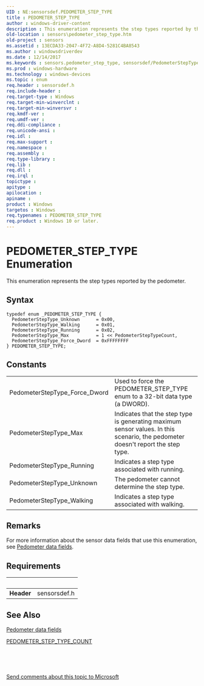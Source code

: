 ```yaml
---
UID : NE:sensorsdef.PEDOMETER_STEP_TYPE
title : PEDOMETER_STEP_TYPE
author : windows-driver-content
description : This enumeration represents the step types reported by the pedometer.
old-location : sensors\pedometer_step_type.htm
old-project : sensors
ms.assetid : 13ECDA33-2047-4F72-A8D4-5281C4BA8543
ms.author : windowsdriverdev
ms.date : 12/14/2017
ms.keywords : sensors.pedometer_step_type, sensorsdef/PedometerStepType_Running, sensorsdef/PedometerStepType_Walking, PedometerStepType_Unknown, sensorsdef/PEDOMETER_STEP_TYPE, PedometerStepType_Running, sensorsdef/PedometerStepType_Force_Dword, PedometerStepType_Force_Dword, sensorsdef/PedometerStepType_Max, PEDOMETER_STEP_TYPE enumeration [Sensor Devices], PedometerStepType_Walking, PedometerStepType_Max, sensorsdef/PedometerStepType_Unknown, PEDOMETER_STEP_TYPE
ms.prod : windows-hardware
ms.technology : windows-devices
ms.topic : enum
req.header : sensorsdef.h
req.include-header : 
req.target-type : Windows
req.target-min-winverclnt : 
req.target-min-winversvr : 
req.kmdf-ver : 
req.umdf-ver : 
req.ddi-compliance : 
req.unicode-ansi : 
req.idl : 
req.max-support : 
req.namespace : 
req.assembly : 
req.type-library : 
req.lib : 
req.dll : 
req.irql : 
topictype : 
apitype : 
apilocation : 
apiname : 
product : Windows
targetos : Windows
req.typenames : PEDOMETER_STEP_TYPE
req.product : Windows 10 or later.
---
```


# PEDOMETER_STEP_TYPE Enumeration
This enumeration represents the step types reported by the pedometer.

## Syntax
````
typedef enum _PEDOMETER_STEP_TYPE { 
  PedometerStepType_Unknown      = 0x00,
  PedometerStepType_Walking      = 0x01,
  PedometerStepType_Running      = 0x02,
  PedometerStepType_Max          = 1 << PedometerStepTypeCount,
  PedometerStepType_Force_Dword  = 0xFFFFFFFF
} PEDOMETER_STEP_TYPE;
````

## Constants

<table>

<tr>
<td>PedometerStepType_Force_Dword</td>
<td>Used to force the PEDOMETER_STEP_TYPE enum to a 32-bit data type (a DWORD).</td>
</tr>

<tr>
<td>PedometerStepType_Max</td>
<td>Indicates that the step type is generating maximum sensor values. In this scenario, the pedometer doesn't report the step type.</td>
</tr>

<tr>
<td>PedometerStepType_Running</td>
<td>Indicates a step type associated with running.</td>
</tr>

<tr>
<td>PedometerStepType_Unknown</td>
<td>The pedometer cannot determine the step type.</td>
</tr>

<tr>
<td>PedometerStepType_Walking</td>
<td>Indicates a step type associated with walking.</td>
</tr>
</table>

## Remarks

For more information about the sensor data fields that use this enumeration, see <a href="https://msdn.microsoft.com/library/windows/hardware/dn957076">Pedometer data fields</a>.

## Requirements
| &nbsp; | &nbsp; |
| ---- |:---- |
| **Header** | sensorsdef.h |

## See Also

<a href="https://msdn.microsoft.com/library/windows/hardware/dn957076">Pedometer data fields</a>

<a href="..\sensorsdef\ne-sensorsdef-pedometer_step_type_count.md">PEDOMETER_STEP_TYPE_COUNT</a>

 

 

<a href="mailto:wsddocfb@microsoft.com?subject=Documentation%20feedback [sensors\sensors]:%20PEDOMETER_STEP_TYPE enumeration%20 RELEASE:%20(12/14/2017)&amp;body=%0A%0APRIVACY STATEMENT%0A%0AWe use your feedback to improve the documentation. We don't use your email address for any other purpose, and we'll remove your email address from our system after the issue that you're reporting is fixed. While we're working to fix this issue, we might send you an email message to ask for more info. Later, we might also send you an email message to let you know that we've addressed your feedback.%0A%0AFor more info about Microsoft's privacy policy, see http://privacy.microsoft.com/en-us/default.aspx." title="Send comments about this topic to Microsoft">Send comments about this topic to Microsoft</a>
